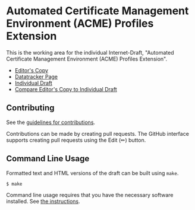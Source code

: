 # Automated Certificate Management Environment (ACME) Profiles Extension

This is the working area for the individual Internet-Draft, "Automated Certificate Management Environment (ACME) Profiles Extension".

* [Editor's Copy](https://aarongable.github.io/draft-acme-profiles/#go.draft-aaron-acme-profiles.html)
* [Datatracker Page](https://datatracker.ietf.org/doc/draft-aaron-acme-profiles)
* [Individual Draft](https://datatracker.ietf.org/doc/html/draft-aaron-acme-profiles)
* [Compare Editor's Copy to Individual Draft](https://aarongable.github.io/draft-acme-profiles/#go.draft-aaron-acme-profiles.diff)


## Contributing

See the
[guidelines for contributions](https://github.com/aarongable/draft-acme-profiles/blob/main/CONTRIBUTING.md).

Contributions can be made by creating pull requests.
The GitHub interface supports creating pull requests using the Edit (✏) button.


## Command Line Usage

Formatted text and HTML versions of the draft can be built using `make`.

```sh
$ make
```

Command line usage requires that you have the necessary software installed.  See
[the instructions](https://github.com/martinthomson/i-d-template/blob/main/doc/SETUP.md).

